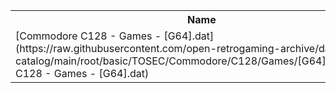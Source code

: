 <table>
<tr><th>Name</th><th>Size</th></tr>
<tr><td>[Commodore C128 - Games - [G64].dat](https://raw.githubusercontent.com/open-retrogaming-archive/dat-catalog/main/root/basic/TOSEC/Commodore/C128/Games/[G64]/Commodore C128 - Games - [G64].dat)</td><td>15612</td></tr>
</table>
